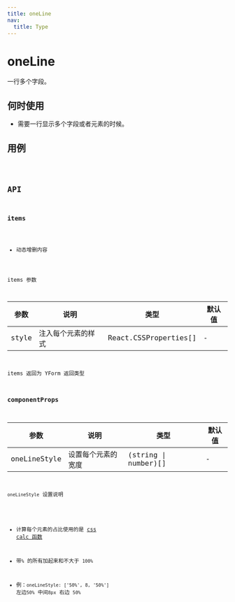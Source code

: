 ```yaml
---
title: oneLine
nav:
  title: Type
---
```


# oneLine

一行多个字段。

## 何时使用

- 需要一行显示多个字段或者元素的时候。

## 用例

<code src="./demo/oneLine.tsx" />

## API

### items

- 动态增删内容

items 参数

| 参数  | 说明               | 类型                  | 默认值 |
| ----- | ------------------ | --------------------- | ------ |
| style | 注入每个元素的样式 | React.CSSProperties[] | -      |

items 返回为 YForm 返回类型

### componentProps

| 参数         | 说明               | 类型                 | 默认值 |
| ------------ | ------------------ | -------------------- | ------ |
| oneLineStyle | 设置每个元素的宽度 | (string \| number)[] | -      |

`oneLineStyle` 设置说明

- 计算每个元素的占比使用的是 [css calc 函数](<https://www.html.cn/book/css/values/functional/calc().htm>)
- 带`%` 的所有加起来和不大于 `100%`

- 例：`oneLineStyle: ['50%', 8, '50%']` 左边`50%` 中间`8px` 右边 `50%`
